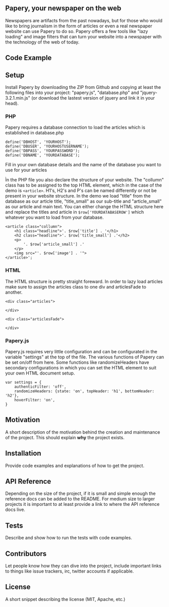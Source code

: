 ## Papery, your newspaper on the web

Newspapers are artifacts from the past nowadays, but for those who would like to bring journalism in the form of articles or even a real newspaper website can use Papery to do so.
Papery offers a few tools like "lazy loading" and image filters that can turn your website into a newspaper with the technology of the web of today. 

## Code Example

## Setup
Install Papery by downloading the ZIP from Github and copying at least the following files into your project: "papery.js", "database.php" and "jquery-3.2.1.min.js" (or download the lastest version of jquery and link it in your head). 

### PHP
Papery requires a database connection to load the articles which is established in database.php
```
define('DBHOST', 'YOURHOST');
define('DBUSER', 'YOURHOSTUSERNAME');
define('DBPASS', 'YOURPASSWORD');
define('DBNAME', 'YOURDATABASE');
```
Fill in your own database details and the name of the database you want to use for your articles

Ìn the PHP file you also declare the structure of your website. The "collumn" class has to be assigned to the top HTML element, which in the case of the demo is `<article>`. H1's, H2's and P's can be named differently or not be present in your website structure. In the demo we load "title" from the database as our article title, "title_small" as our sub-title and "article_small" as our article and main text. You can either change the HTML structure here and replace the titles and article in `$row['YOURDATABASEROW']` which whatever you want to load from your database.

```
<article class="collumn">
	<h1 class="headline">'. $row['title'] . '</h1>
	<h2 class="headline">'. $row['title_small'] .'</h2>
	<p>
		'. $row['article_small'] .'
	</p>
	<img src="'. $row['image'] . '"> 
</article>';
```

### HTML
The HTML structure is pretty straight foreward. In order to lazy load articles make sure to assign the articles class to one div and articlesFade to another. 
```
<div class="articles">
			
</div>
		
<div class="articlesFade">
			
</div>
```

### Papery.js
Papery.js requires very little configuration and can be configurated in the variable "settings" at the top of the file. The various functions of Papery can be set on/off from here. Some functions like randomizeHeaders have secondary configurations in which you can set the HTML element to suit your own HTML document setup.
```
var settings = {
	authenticFilter: 'off', 
	randomizeHeaders: {state: 'on', topHeader: 'h1', bottomHeader: 'h2'}, 
	hoverFilter: 'on',  
}
```

## Motivation

A short description of the motivation behind the creation and maintenance of the project. This should explain **why** the project exists.

## Installation

Provide code examples and explanations of how to get the project.

## API Reference

Depending on the size of the project, if it is small and simple enough the reference docs can be added to the README. For medium size to larger projects it is important to at least provide a link to where the API reference docs live.

## Tests

Describe and show how to run the tests with code examples.

## Contributors

Let people know how they can dive into the project, include important links to things like issue trackers, irc, twitter accounts if applicable.

## License

A short snippet describing the license (MIT, Apache, etc.)